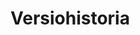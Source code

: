 <div lang="fi-FI">

# Versiohistoria

<!-- New entries inserted automatically after this line -->

</div>
